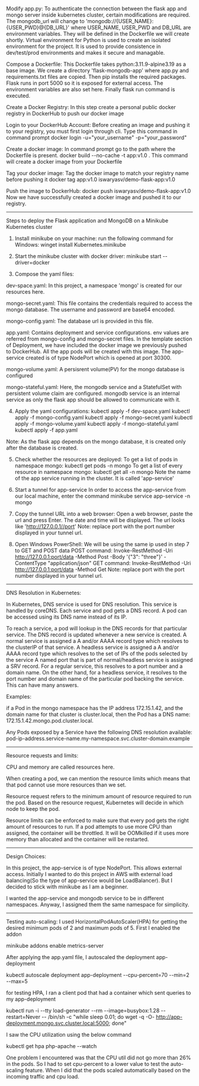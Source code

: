 

Modify app.py:
To authenticate the connection between the flask app and mongo server inside kubernetes cluster, certain modifications are required.
The mongodb_url will change to 'mongodb://{USER_NAME}:{USER_PWD}@{DB_URL}' where USER_NAME, USER_PWD and DB_URL are environment variables. They will be defined in the Dockerfile we will create shortly. Virtual environment for Python is used to create an isolated environment for the project. It is used to provide consistence in dev/test/prod environments and makes it secure and managable.

Compose a Dockerfile:
This Dockerfile takes python:3.11.9-alpine3.19 as a base image. We create a directory 'flask-mongodb-app' where app.py and requirements.txt files are copied. Then pip installs the required packages. Flask runs in port 5000 so it is exposed for external access. The environment variables are also set here. Finally flask run command is executed.

Create a Docker Registry:
In this step create a personal public docker registry in DockerHub to push our docker image

Login to your DockerHub Account:
Before creating an image and pushing it to your registry, you must first login through cli. Type this command in command prompt
docker login -u="your_username" -p="your_password"

Create a docker image:
In command prompt go to the path where the Dockerfile is present.
docker build --no-cache -t app:v1.0 .
This command will create a docker image from your Dockerfile

Tag your docker image:
Tag the docker image to match your registry name before pushing it
docker tag app:v1.0 iswaryasv/demo-flask-app:v1.0

Push the image to DockerHub:
docker push iswaryasv/demo-flask-app:v1.0
Now we have successfully created a docker image and pushed it to our registry.

---------------------------------------------------------------------------------------------

Steps to  deploy the Flask application and MongoDB on a Minikube Kubernetes cluster

1. Install minikube on your machine:
run the following command for Windows:
winget install Kubernetes.minikube

2. Start the minikube cluster with docker driver:
minikube start --driver=docker

3. Compose the yaml files:

dev-space.yaml:
In this project, a namespace 'mongo' is created for our resources here.

mongo-secret.yaml:
This file contains the credentials required to access the mongo database. The username and password are base64 encoded.

mongo-config.yaml:
The database url is provided in this file.

app.yaml:
Contains deployment and service configurations. env values are referred from mongo-config and mongo-secret files. In the template section of Deployment, we have included the docker image we previously pushed to DockerHub. All the app pods will be created with this image. The app-service created is of type NodePort which is opened at port 30300.

mongo-volume.yaml:
A persisrent volume(PV) for the mongo database is configured

mongo-stateful.yaml:
Here, the mongodb service and a StatefulSet with persistent volume claim are configured. mongodb service is an internal service as only the flask app should be allowed to communicate with it.

4. Apply the yaml configurations:
kubectl apply -f dev-space.yaml
kubectl apply -f mongo-config.yaml
kubectl apply -f mongo-secret.yaml
kubectl apply -f mongo-volume.yaml
kubectl apply -f mongo-stateful.yaml
kubectl apply -f app.yaml

Note: As the flask app depends on the mongo database, it is created only after the database is created.

5. Check whether the resources are deployed:
To get a list of pods in namespace mongo:
kubectl get pods -n mongo
To get a list of every resource in namespace mongo:
kubectl get all -n mongo
Note the name of the app service running in the cluster. It is called 'app-service'

6. Start a tunnel for app-service
In order to access the app-service from our local machine, enter the command
minikube service app-service -n mongo

7. Copy the tunnel URL into a web browser:
Open a web browser, paste the url and press Enter. The date and time will be displayed.
The url looks like 'http://127.0.0.1//port'
Note: replace port with the port number displayed in your tunnel url.

8. Open Windows PowerShell:
We will be using the same ip used in step 7 to GET and POST data
POST command:
Invoke-RestMethod -Uri http://127.0.0.1:port/data -Method Post -Body '{"3": "three"}' -ContentType "application/json"
GET command:
Invoke-RestMethod -Uri http://127.0.0.1:port/data -Method Get
Note: replace port with the port number displayed in your tunnel url.

-----------------------------------------------------------------------------------------------------

DNS Resolution in Kubernetes:

In Kubernetes, DNS service is used for DNS resolution. This service is handled by coreDNS. Each service and pod gets a DNS record. A pod can be accessed using its DNS name instead of its IP.

To reach a service, a pod will lookup in the DNS records for that particular service. The DNS record is updated whenever a new service is created.
A normal service is assigned a A and/or AAAA record type which resolves to the clusterIP of that service.
A headless service is assigned a A and/or AAAA record type which resolves to the set of IPs of the pods selected by the service
A named port that is part of normal/headless service is assigned a SRV record. For a regular service, this resolves to a port number and a domain name. On the other hand, for a headless service, it resolves to the port number and domain name of the particular pod backing the service. This can have many answers.

Examples:

if a Pod in the mongo namespace has the IP address 172.15.1.42, and the domain name for that cluster is cluster.local, then the Pod has a DNS name:
172.15.1.42.mongo.pod.cluster.local.

Any Pods exposed by a Service have the following DNS resolution available:
pod-ip-address.service-name.my-namespace.svc.cluster-domain.example

----------------------------------------------------------------------------------------------------

Resource requests and limits:

CPU and memory are called resources here. 

When creating a pod, we can mention the resource limits which means that that pod cannot use more resources than we set. 

Resource request refers to the minimum amount of resource required to run the pod. Based on the resource request, Kubernetes will decide in which node to keep the pod.

Resource limits can be enforced to make sure that every pod gets the right amount of resources to run. If a pod attempts to use more CPU than assigned, the container will be throttled. It will be OOMkilled if it uses more memory than allocated and the container will be restarted.

----------------------------------------------------------------------------------------------------

Design Choices:

In this project, the app-service is of type NodePort. This allows external access. Initially I wanted to do this project in AWS with external load balancing(So the type of app-service would be LoadBalancer). But I decided to stick with minikube as I am a beginner.

I wanted the app-service and mongodb service to be in different namespaces. Anyway, I assigned them the same namespace for simplicity.

----------------------------------------------------------------------------------------------------

Testing auto-scaling:
I used HorizontalPodAutoScaler(HPA) for getting the desired minimum pods of 2 and maximum pods of 5. First I enabled the addon

minikube addons enable metrics-server

After applying the app.yaml file, I autoscaled the deployment app-deployment

kubectl autoscale deployment app-deployment --cpu-percent=70 --min=2 --max=5

for testing HPA, I ran a client pod that had a container which sent queries to my app-deployment

kubectl run -i --tty load-generator --rm --image=busybox:1.28 --restart=Never -- /bin/sh -c "while sleep 0.01; do wget -q -O- http://app-deployment.mongo.svc.cluster.local:5000; done"

I saw the CPU utilization using the below command

kubectl get hpa php-apache --watch

One problem I encountered was that the CPU util did not go more than 26% in the pods. So I had to set cpu-percent to a lower value to test the auto-scaling feature. When I did that the pods scaled automatically based on the incoming traffic and cpu load.